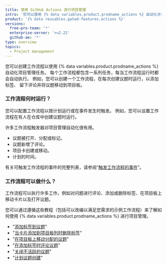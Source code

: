 ```yaml
---
title: 使用 GitHub Actions 进行项目管理
intro: '您可以使用 {% data variables.product.prodname_actions %} 自动化许多项目管理任务。'
product: '{% data reusables.gated-features.actions %}'
versions:
  free-pro-team: '*'
  enterprise-server: '>=2.22'
  github-ae: '*'
type: overview
topics:
  - Project management
---
```


您可以创建工作流程以使用 {% data variables.product.prodname_actions %} 自动化项目管理任务。 每个工作流程都包含一系列任务，每当工作流程运行时都会自动执行。 例如，您可以创建一个工作流程，在每次创建议题时运行，以添加标签、 留下评论并将议题移动到项目板。

### 工作流程何时运行？

您可以配置工作流程以按计划运行或在事件发生时触发。 例如，您可以设置工作流程在有人在仓库中创建议题时运行。

许多工作流程触发器对项目管理自动化很有用。

- 议题被打开、分配或标记。
- 议题新增了评论。
- 项目卡创建或移动。
- 计划的时间。

有关可触发工作流程的事件的完整列表，请参阅“[触发工作流程的事件](/actions/reference/events-that-trigger-workflows)”。

### 工作流程可以做什么？

工作流程可以执行许多工作，例如对问题进行评论、添加或删除标签、在项目板上移动卡片以及打开议题。

您可以通过遵循这些教程（包括可以改编以满足您需求的示例工作流程）来了解如何使用 {% data variables.product.prodname_actions %} 进行项目管理。

- "[添加标签到议题](/actions/guides/adding-labels-to-issues)"
- "[当卡片添加到项目板列时删除标签](/actions/guides/removing-a-label-when-a-card-is-added-to-a-project-board-column)"
- "[在项目板上移动分配的议题](/actions/guides/moving-assigned-issues-on-project-boards)"
- "[在添加标签时评论议题](/actions/guides/commenting-on-an-issue-when-a-label-is-added)"
- "[关闭不活跃的议题](/actions/guides/closing-inactive-issues)"
- "[计划议题创建](/actions/guides/scheduling-issue-creation)"
